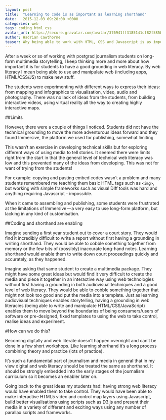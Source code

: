 ```yaml
---
layout: post
title:  "Learning to code is as important as learning shorthand"
date:   2015-12-03 09:28:00 +0000
categories: web
tags: coding html css
avatar_url: https://secure.gravatar.com/avatar/376941ff3185141cf82f585beb207e19
author: Hadrian Cawthorne
teaser: Why being able to work with HTML, CSS and Javascript is as important as writing Teeline.
---
```

After a week or so of working with postgrad journalism students on long-form multimedia storytelling, I keep thinking more and more about how important it is for students to have a good grounding in web literacy. By web literacy I mean being able to use and manipulate web (including apps, HTML/CSS/JS) to make new stuff.

The students were experimenting with different ways to express their ideas: from mapping and infographics to visualisation, video, audio and photography. There was no lack of ideas from the students, from building interactive videos, using virtual reality all the way to creating highly interactive maps.

##Limits

However, there were a couple of things I noticed. Students did not have the technical grounding to move the more adventurous ideas forward and they found Immersive, the platform we used for publishing, somewhat limiting.

This wasn’t an exercise in developing technical skills but for exploring different ways of using media to tell stories. It seemed there were limits right from the start in that the general level of technical web literacy was low and this prevented many of the ideas from developing. This was not for want of trying from the students!

For example: copying and pasting embed codes wasn’t a problem and many students remembered me teaching them basic HTML tags such as ```<img>```, but working with simple frameworks such as visual Diff tools was hard and anything requiring Javascript - impossible.

When it came to assembling and publishing, some students were frustrated at the limitations of Immersive — a very easy to use long-form platform, but lacking in any kind of customisation.

##Coding and shorthand are enabling

Imagine sending a first year student out to cover a court story. They would find it incredibly difficult to write a report without first having a grounding in writing shorthand. They would be able to cobble something together from memory or the few bits of (possibly) inaccurate long-hand notes. Learning shorthand would enable them to write down court proceedings quickly and accurately, as they happened.

Imagine asking that same student to create a multimedia package. They might have some great ideas but would find it very difficult to create the media and piece it together in an interactive way using web technologies without first having a grounding in both audiovisual techniques and a good level of web literacy. They would be able to cobble something together that might not look too good and put the media into a template. Just as learning audiovisual techniques enables storytelling, having a grounding in web literacies (being able to write and manipulate HTML/CSS/JavaScript) enables them to move beyond the boundaries of being consumers/users of software or pre-designed, fixed templates to using the web to take control, realise ideas and experiment.

#How can we do this?

Becoming digitally and web literate doesn’t happen overnight and can’t be done in a few short workshops. Like learning shorthand it’s a long process combining theory and practice (lots of practice).

It’s such a fundamental part of journalism and media in general that in my view digital and web literacy should be treated the same as shorthand. It should be strongly embedded into the early stages of the journalism curriculum so it becomes an enabler later on.

Going back to the great ideas my students had: having strong web literacy would have enabled them to take control. They would have been able to make interactive HTML5 video and control map layers using Javascript, build better visualisations using scripts such as D3.js and present their media in a variety of different and exciting ways using any number of parallax scripts and frameworks.
